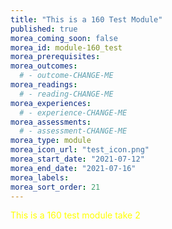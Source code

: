 ```yaml
---
title: "This is a 160 Test Module"
published: true
morea_coming_soon: false
morea_id: module-160_test
morea_prerequisites:
morea_outcomes:
  # - outcome-CHANGE-ME
morea_readings:
  # - reading-CHANGE-ME
morea_experiences:
  # - experience-CHANGE-ME
morea_assessments:
  # - assessment-CHANGE-ME
morea_type: module
morea_icon_url: "test_icon.png"
morea_start_date: "2021-07-12"
morea_end_date: "2021-07-16"
morea_labels:
morea_sort_order: 21
---
```


<font color="yellow">This is a 160 test module take 2</font>

